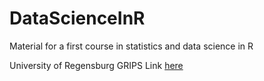 # DataScienceInR

Material for a first course in statistics and data science in R

University of Regensburg GRIPS Link [here](https://elearning.uni-regensburg.de/course/view.php?id=54766)
